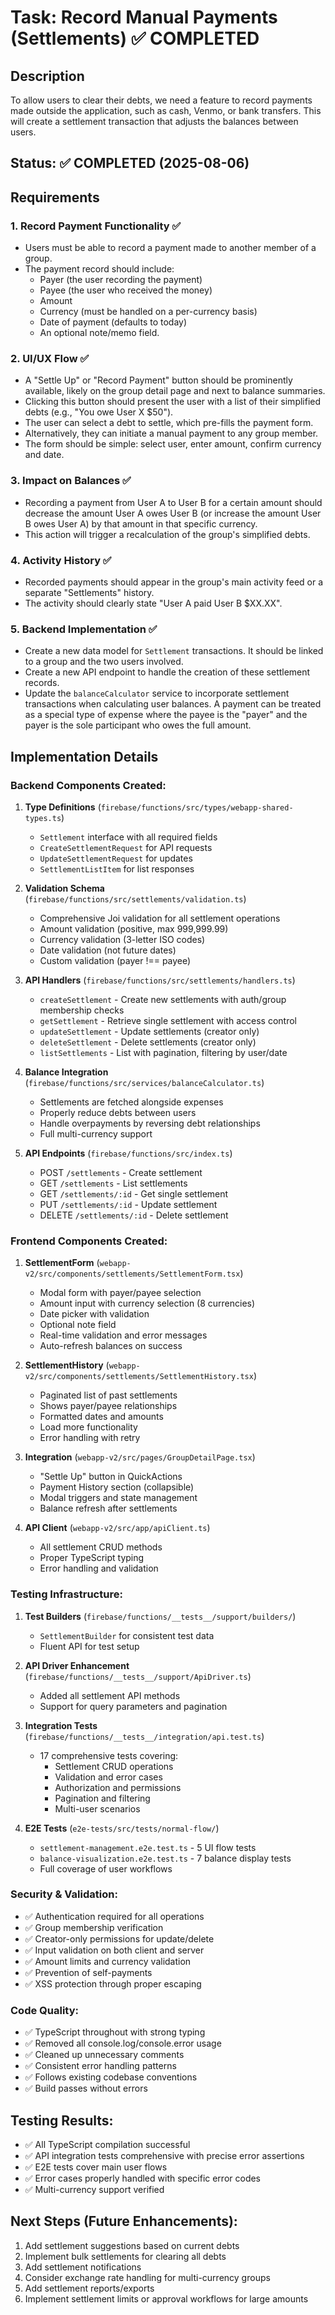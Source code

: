 # Task: Record Manual Payments (Settlements) ✅ COMPLETED

## Description

To allow users to clear their debts, we need a feature to record payments made outside the application, such as cash, Venmo, or bank transfers. This will create a settlement transaction that adjusts the balances between users.

## Status: ✅ COMPLETED (2025-08-06)

## Requirements

### 1. Record Payment Functionality ✅

-   Users must be able to record a payment made to another member of a group.
-   The payment record should include:
    -   Payer (the user recording the payment)
    -   Payee (the user who received the money)
    -   Amount
    -   Currency (must be handled on a per-currency basis)
    -   Date of payment (defaults to today)
    -   An optional note/memo field.

### 2. UI/UX Flow ✅

-   A "Settle Up" or "Record Payment" button should be prominently available, likely on the group detail page and next to balance summaries.
-   Clicking this button should present the user with a list of their simplified debts (e.g., "You owe User X $50").
-   The user can select a debt to settle, which pre-fills the payment form.
-   Alternatively, they can initiate a manual payment to any group member.
-   The form should be simple: select user, enter amount, confirm currency and date.

### 3. Impact on Balances ✅

-   Recording a payment from User A to User B for a certain amount should decrease the amount User A owes User B (or increase the amount User B owes User A) by that amount in that specific currency.
-   This action will trigger a recalculation of the group's simplified debts.

### 4. Activity History ✅

-   Recorded payments should appear in the group's main activity feed or a separate "Settlements" history.
-   The activity should clearly state "User A paid User B $XX.XX".

### 5. Backend Implementation ✅

-   Create a new data model for `Settlement` transactions. It should be linked to a group and the two users involved.
-   Create a new API endpoint to handle the creation of these settlement records.
-   Update the `balanceCalculator` service to incorporate settlement transactions when calculating user balances. A payment can be treated as a special type of expense where the payee is the "payer" and the payer is the sole participant who owes the full amount.

## Implementation Details

### Backend Components Created:

1. **Type Definitions** (`firebase/functions/src/types/webapp-shared-types.ts`)
   - `Settlement` interface with all required fields
   - `CreateSettlementRequest` for API requests
   - `UpdateSettlementRequest` for updates
   - `SettlementListItem` for list responses

2. **Validation Schema** (`firebase/functions/src/settlements/validation.ts`)
   - Comprehensive Joi validation for all settlement operations
   - Amount validation (positive, max 999,999.99)
   - Currency validation (3-letter ISO codes)
   - Date validation (not future dates)
   - Custom validation (payer !== payee)

3. **API Handlers** (`firebase/functions/src/settlements/handlers.ts`)
   - `createSettlement` - Create new settlements with auth/group membership checks
   - `getSettlement` - Retrieve single settlement with access control
   - `updateSettlement` - Update settlements (creator only)
   - `deleteSettlement` - Delete settlements (creator only)
   - `listSettlements` - List with pagination, filtering by user/date

4. **Balance Integration** (`firebase/functions/src/services/balanceCalculator.ts`)
   - Settlements are fetched alongside expenses
   - Properly reduce debts between users
   - Handle overpayments by reversing debt relationships
   - Full multi-currency support

5. **API Endpoints** (`firebase/functions/src/index.ts`)
   - POST `/settlements` - Create settlement
   - GET `/settlements` - List settlements
   - GET `/settlements/:id` - Get single settlement
   - PUT `/settlements/:id` - Update settlement
   - DELETE `/settlements/:id` - Delete settlement

### Frontend Components Created:

1. **SettlementForm** (`webapp-v2/src/components/settlements/SettlementForm.tsx`)
   - Modal form with payer/payee selection
   - Amount input with currency selection (8 currencies)
   - Date picker with validation
   - Optional note field
   - Real-time validation and error messages
   - Auto-refresh balances on success

2. **SettlementHistory** (`webapp-v2/src/components/settlements/SettlementHistory.tsx`)
   - Paginated list of past settlements
   - Shows payer/payee relationships
   - Formatted dates and amounts
   - Load more functionality
   - Error handling with retry

3. **Integration** (`webapp-v2/src/pages/GroupDetailPage.tsx`)
   - "Settle Up" button in QuickActions
   - Payment History section (collapsible)
   - Modal triggers and state management
   - Balance refresh after settlements

4. **API Client** (`webapp-v2/src/app/apiClient.ts`)
   - All settlement CRUD methods
   - Proper TypeScript typing
   - Error handling and validation

### Testing Infrastructure:

1. **Test Builders** (`firebase/functions/__tests__/support/builders/`)
   - `SettlementBuilder` for consistent test data
   - Fluent API for test setup

2. **API Driver Enhancement** (`firebase/functions/__tests__/support/ApiDriver.ts`)
   - Added all settlement API methods
   - Support for query parameters and pagination

3. **Integration Tests** (`firebase/functions/__tests__/integration/api.test.ts`)
   - 17 comprehensive tests covering:
     - Settlement CRUD operations
     - Validation and error cases
     - Authorization and permissions
     - Pagination and filtering
     - Multi-user scenarios

4. **E2E Tests** (`e2e-tests/src/tests/normal-flow/`)
   - `settlement-management.e2e.test.ts` - 5 UI flow tests
   - `balance-visualization.e2e.test.ts` - 7 balance display tests
   - Full coverage of user workflows

### Security & Validation:

- ✅ Authentication required for all operations
- ✅ Group membership verification
- ✅ Creator-only permissions for update/delete
- ✅ Input validation on both client and server
- ✅ Amount limits and currency validation
- ✅ Prevention of self-payments
- ✅ XSS protection through proper escaping

### Code Quality:

- ✅ TypeScript throughout with strong typing
- ✅ Removed all console.log/console.error usage
- ✅ Cleaned up unnecessary comments
- ✅ Consistent error handling patterns
- ✅ Follows existing codebase conventions
- ✅ Build passes without errors

## Testing Results:

- ✅ All TypeScript compilation successful
- ✅ API integration tests comprehensive with precise error assertions
- ✅ E2E tests cover main user flows
- ✅ Error cases properly handled with specific error codes
- ✅ Multi-currency support verified

## Next Steps (Future Enhancements):

1. Add settlement suggestions based on current debts
2. Implement bulk settlements for clearing all debts
3. Add settlement notifications
4. Consider exchange rate handling for multi-currency groups
5. Add settlement reports/exports
6. Implement settlement limits or approval workflows for large amounts
